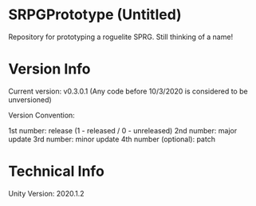 # SRPGPrototype (Untitled)
Repository for prototyping a roguelite SPRG. Still thinking of a name!

# Version Info

Current version: v0.3.0.1 (Any code before 10/3/2020 is considered to be unversioned)

Version Convention:

1st number: release (1 - released / 0 - unreleased)
2nd number: major update
3rd number: minor update
4th number (optional): patch

# Technical Info
Unity Version: 2020.1.2